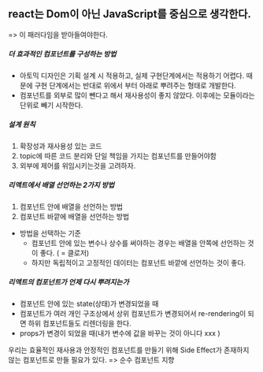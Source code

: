## react는 Dom이 아닌 JavaScript를 중심으로 생각한다.
=> 이 패러다임을 받아들여야한다. 


##### 더 효과적인 컴포넌트를 구성하는 방법

- 아토믹 디자인은 기획 설계 시 적용하고, 실제 구현단계에서는 적용하기 어렵다.
때문에 구현 단계에서는 반대로 위에서 부터 아래로 뿌려주는 형태로 개발한다. 
- 컴포넌트를 외부로 많이 뺀다고 해서 재사용성이 좋지 않았다.
이후에는 모듈이라는 단위로 빼기 시작한다. 


##### 설계 원칙
1. 확장성과 재사용성 있는 코드
2. topic에 따른 코드 분리와 단일 책임을 가지는 컴포넌트를 만들어야함
3. 외부에 제어를 위임시키는것을 고려하자. 


##### 리액트에서 배열 선언하는 2가지 방법
1. 컴포넌트 안에 배열을 선언하는 방법
2. 컴포넌트 바깥에 배열을 선언하는 방법

- 방법을 선택하는 기준 
	- 컴포넌트 안에 있는 변수나 상수를 써야하는 경우는 배열을 안쪽에 선언하는 것이 좋다.
	   ( = 클로저)
	- 하지만 독립적이고 고정적인 데이터는 컴포넌트 바깥에 선언하는 것이 좋다. 



##### 리액트의 컴포넌트가 언제 다시 뿌려지는가
-  컴포넌트 안에 있는 state(상태)가 변경되었을 때
-  컴포넌트가 여러 개인 구조상에서 상위 컴포넌트가 변경되어서 re-rendering이 되면 하위 컴포넌트들도 리렌더링을 한다.
-  props가 변경이 되었을 때(내가 변수에 값을 바꾸는 것이 아니다 xxx )

우리는 효율적인 재사용과 안정적인 컴포넌트를 만들기 위해 Side Effect가 존재하지 않는 컴포넌트로 만들 필요가 있다. => 순수 컴포넌트 지향


